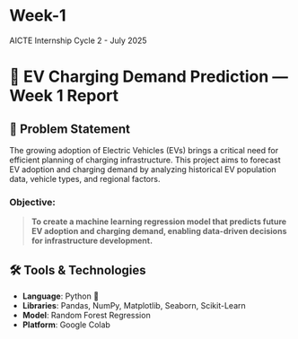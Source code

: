 # Week-1
AICTE Internship Cycle 2 - July 2025
# 🚗 EV Charging Demand Prediction — Week 1 Report

## 📌 Problem Statement
The growing adoption of Electric Vehicles (EVs) brings a critical need for efficient planning of charging infrastructure. This project aims to forecast EV adoption and charging demand by analyzing historical EV population data, vehicle types, and regional factors. 

### Objective:
> **To create a machine learning regression model that predicts future EV adoption and charging demand, enabling data-driven decisions for infrastructure development.**


## 🛠️ Tools & Technologies
- **Language**: Python 🐍
- **Libraries**: Pandas, NumPy, Matplotlib, Seaborn, Scikit-Learn
- **Model**: Random Forest Regression
- **Platform**: Google Colab
